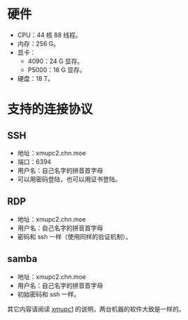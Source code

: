 # 硬件

* CPU：44 核 88 线程。
* 内存：256 G。
* 显卡：
  * 4090：24 G 显存。
  * P5000：16 G 显存。
* 硬盘：18 T。

# 支持的连接协议

## SSH

* 地址：xmupc2.chn.moe
* 端口：6394
* 用户名：自己名字的拼音首字母
* 可以用密码登陆，也可以用证书登陆。

## RDP

* 地址：xmupc2.chn.moe
* 用户名：自己名字的拼音首字母
* 密码和 ssh 一样（使用同样的验证机制）。

## samba

* 地址：xmupc2.chn.moe
* 用户名：自己名字的拼音首字母
* 初始密码和 ssh 一样。

其它内容请阅读 [xmupc1](../xmupc1) 的说明，两台机器的软件大致是一样的。
